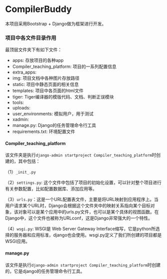 # CompilerBuddy
本项目采用Bootstrap + Django做为框架进行开发。


### 项目中各文件目录作用

最顶层文件夹下有如下文件：

- apps: 存放项目的各种app
- Compiler_teaching_platform: 项目的一系列配置信息
- extra_apps:
- img: 项目文档中各种图片存放路径
- static: 项目中静态页面的相关信息
- templates: 项目中各页面的html文件
- tiger: Tiger编译器的模版代码、文档、判断正误模块
- tools:
- uploads:
- user_environments: 模拟用户，用于测试
- xadmin:
- manage.py: Django的任务管理命令行工具
- requirements.txt: 环境配置文件

#### Compiler_teaching_platform

该文件夹是执行`django-admin startproject Compiler_teaching_platform`时创建的，其中包括：

（1）`_init_.py`

（2）`settings.py`: 这个文件中包括了项目的初始化设置，可以针对整个项目进行有关参数配置，比如配置数据库、添加应用等。

（3）`urls.py`：这是一个URL配置表文件，主要是将URL映射到应用程序上。当用户请求某个URL时，Django会根据这个文件夹中的映射关系指向某个目标对象，该对象可以是某个应用中的urls.py文件，也可以是某个具体的视图函数。在Django中，这个文件也被称为URLconf，这是Django非常强大的一个特性。

（4）`wsgi.py`: WSGI是 Web Server Gateway Interface缩写，它是python所选择的服务器和应用标准，django也会使用。wsgi.py定义了我们所创建的项目都是WSGI应用。

#### manage.py

该文件是执行`django-admin startproject Compiler_teaching_platform`时创建的，它是django的任务管理命令行工具。
